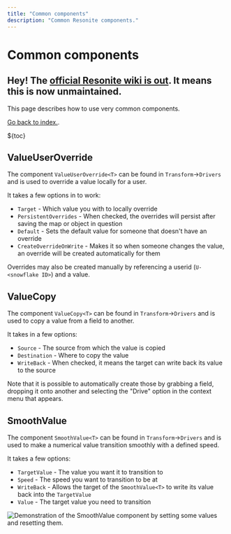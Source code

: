 ```yaml
---
title: "Common components"
description: "Common Resonite components."
---
```


# Common components

## Hey! The [official Resonite wiki is out](https://wiki.resonite.com). It means this is now unmaintained.

This page describes how to use very common components.

[Go back to index.](/wiki/resonite/).

${toc}

## ValueUserOverride

The component `ValueUserOverride<T>` can be found in `Transform`->`Drivers` and is used to override a value locally for a user.

It takes a few options in to work:

- `Target` - Which value you with to locally override
- `PersistentOverrides` - When checked, the overrides will persist after saving the map or object in question
- `Default` - Sets the default value for someone that doesn't have an override
- `CreateOverrideOnWrite` - Makes it so when someone changes the value, an override will be created automatically for them

Overrides may also be created manually by referencing a userid (`U-<snowflake ID>`) and a value.

## ValueCopy

The component `ValueCopy<T>` can be found in `Transform`->`Drivers` and is used to copy a value from a field to another.

It takes in a few options:

- `Source` - The source from which the value is copied
- `Destination` - Where to copy the value
- `WriteBack` - When checked, it means the target can write back its value to the source

Note that it is possible to automatically create those by grabbing a field, dropping it onto another and selecting the "Drive" option in the context menu that appears.

## SmoothValue

The component `SmoothValue<T>` can be found in `Transform`->`Drivers` and is used to make a numerical value transition smoothly with a defined speed.

It takes a few options:

- `TargetValue` - The value you want it to transition to
- `Speed` - The speed you want to transition to be at
- `WriteBack` - Allows the target of the `SmoothValue<T>` to write its value back into the `TargetValue`
- `Value` - The target value you need to transition

![Demonstration of the SmoothValue component by setting some values and resetting them.](https://i.j4.lc/ShareX/2023/12/Resonite_Ja1j4OWjjo.gif)
